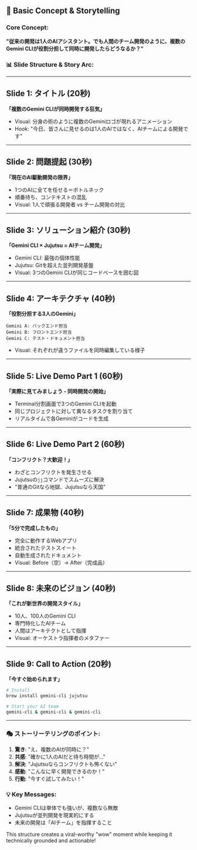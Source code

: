 ## 🎯 Basic Concept & Storytelling

### Core Concept:
**"従来の開発は1人のAIアシスタント。でも人間のチーム開発のように、複数のGemini CLIが役割分担して同時に開発したらどうなるか？"**

### 📊 Slide Structure & Story Arc:

---

## Slide 1: タイトル (20秒)
**「複数のGemini CLIが同時開発する狂気」**
- Visual: 分身の術のように複数のGeminiロゴが現れるアニメーション
- Hook: "今日、皆さんに見せるのは1人のAIではなく、AIチームによる開発です"

---

## Slide 2: 問題提起 (30秒)
**「現在のAI駆動開発の限界」**
- 1つのAIに全てを任せる＝ボトルネック
- 順番待ち、コンテキストの混乱
- Visual: 1人で頑張る開発者 vs チーム開発の対比

---

## Slide 3: ソリューション紹介 (30秒)
**「Gemini CLI × Jujutsu = AIチーム開発」**
- Gemini CLI: 最強の個体性能
- Jujutsu: Gitを超えた並列開発基盤
- Visual: 3つのGemini CLIが同じコードベースを囲む図

---

## Slide 4: アーキテクチャ (40秒)
**「役割分担する3人のGemini」**
```
Gemini A: バックエンド担当
Gemini B: フロントエンド担当  
Gemini C: テスト・ドキュメント担当
```
- Visual: それぞれが違うファイルを同時編集している様子

---

## Slide 5: Live Demo Part 1 (60秒)
**「実際に見てみましょう - 同時開発の開始」**
- Terminal分割画面で3つのGemini CLIを起動
- 同じプロジェクトに対して異なるタスクを割り当て
- リアルタイムで各Geminiがコードを生成

---

## Slide 6: Live Demo Part 2 (60秒)
**「コンフリクト？大歓迎！」**
- わざとコンフリクトを発生させる
- Jujutsuの`jj`コマンドでスムーズに解決
- "普通のGitなら地獄、Jujutsuなら天国"

---

## Slide 7: 成果物 (40秒)
**「5分で完成したもの」**
- 完全に動作するWebアプリ
- 統合されたテストスイート
- 自動生成されたドキュメント
- Visual: Before（空）→ After（完成品）

---

## Slide 8: 未来のビジョン (40秒)
**「これが新世界の開発スタイル」**
- 10人、100人のGemini CLI
- 専門特化したAIチーム
- 人間はアーキテクトとして指揮
- Visual: オーケストラ指揮者のメタファー

---

## Slide 9: Call to Action (20秒)
**「今すぐ始められます」**
```bash
# Install
brew install gemini-cli jujutsu

# Start your AI team
gemini-cli & gemini-cli & gemini-cli
```

---

### 🎭 ストーリーテリングのポイント:

1. **驚き**: "え、複数のAIが同時に？"
2. **共感**: "確かに1人のAIだと待ち時間が..."  
3. **解決**: "Jujutsuならコンフリクトも怖くない"
4. **感動**: "こんなに早く開発できるのか！"
5. **行動**: "今すぐ試してみたい！"

### 💡 Key Messages:
- Gemini CLIは単体でも強いが、複数なら無敵
- Jujutsuが並列開発を現実的にする
- 未来の開発は「AIチーム」を指揮すること

This structure creates a viral-worthy "wow" moment while keeping it technically grounded and actionable!
